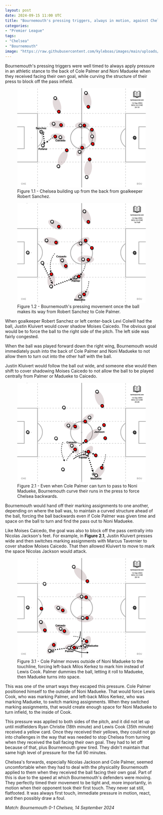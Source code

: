 ```yaml
---
layout: post
date: 2024-09-15 11:00 UTC
title: "Bournemouth's pressing triggers, always in motion, against Chelsea"
categories:
- "Premier League"
tags:
- "Chelsea"
- "Bournemouth"
image: "https://raw.githubusercontent.com/kyleboas/images/main/uploads/2024/09/15/Image-15Sep2024_00:51:05.png"
---
```


Bournemouth's pressing triggers were well timed to always apply pressure in an athletic stance to the back of Cole Palmer and Noni Madueke when they received facing their own goal, while curving the structure of their press to block off the pass infield.

<!---more--->

<figure>
    <img src="https://raw.githubusercontent.com/kyleboas/images/main/uploads/2024/09/15/Image-15Sep2024_01:50:29.png">
    <figcaption>Figure 1.1 - Chelsea building up from the back from goalkeeper Robert Sanchez.</figcaption>
</figure>

<figure>
    <img src="https://raw.githubusercontent.com/kyleboas/images/main/uploads/2024/09/15/Image-15Sep2024_01:51:05.png">
    <figcaption>Figure 1.2 - Bournemouth's pressing movement once the ball makes its way from Robert Sanchez to Cole Palmer.</figcaption>
</figure>

When goalkeeper Robert Sanchez or left center-back Levi Colwill had the ball, Justin Kluivert would cover shadow Moises Caicedo. The obvious goal would be to force the ball to the right side of the pitch. The left side was fairly congested. 

When the ball was played forward down the right wing, Bournemouth would immediately push into the back of Cole Palmer and Noni Madueke to not allow them to turn out into the other half with the ball. 

Justin Kluivert would follow the ball out wide, and someone else would then shift to cover shadowing Moises Caicedo to not allow the ball to be played centrally from Palmer or Madueke to Caicedo. 


<figure>
    <img src="https://raw.githubusercontent.com/kyleboas/images/main/uploads/2024/09/15/Image-15Sep2024_01:51:08.png">
    <figcaption>Figure 2.1 - Even when Cole Palmer can turn to pass to Noni Madueke, Bournemouth curve their runs in the press to force Chelsea backwards.</figcaption>
</figure>

Bournemouth would hand off their marking assignments to one another, depending on where the ball was, to maintain a curved structure ahead of the ball, forcing the ball backwards even if Cole Palmer was given time and space on the ball to turn and find the pass out to Noni Madueke. 

Like Moises Caicedo, the goal was also to block off the pass centrally into Nicolas Jackson's feet. For example, in **Figure 2.1**, Justin Kluivert presses wide and then switches marking assignments with Marcus Tavernier to cover shadow Moises Caicedo. That then allowed Kluivert to move to mark the space Nicolas Jackson would attack.

<figure>
    <img src="https://raw.githubusercontent.com/kyleboas/images/main/uploads/2024/09/15/Image-15Sep2024_01:51:10.png">
    <figcaption>Figure 3.1 - Cole Palmer moves outside of Noni Madueke to the touchline, forcing left-back Milos Kerkez to mark him instead of Lewis Cook. Palmer dummies the ball, letting it roll to Madueke, then Madueke turns into space.</figcaption>
</figure>

This was one of the smart ways they escaped this pressure. Cole Palmer positioned himself to the outside of Noni Madueke. That would force Lewis Cook, who was marking Palmer, and left-back Milos Kerkez, who was marking Madueke, to switch marking assignments. When they switched marking assignments, that would create enough space for Noni Madueke to turn infield, to the inside of Cook.

This pressure was applied to both sides of the pitch, and it did not let up until midfielders Ryan Christie (18th minute) and Lewis Cook (35th minute) received a yellow card. Once they received their yellows, they could not go into challenges in the way that was needed to stop Chelsea from turning when they received the ball facing their own goal. They had to let off because of that, plus Bournemouth grew tired. They didn't maintain that same high level of pressure for the full 90 minutes.

Chelsea's forwards, especially Nicolas Jackson and Cole Palmer, seemed uncomfortable when they had to deal with the physicality Bournemouth applied to them when they received the ball facing their own goal. Part of this is due to the speed at which Bournemouth's defenders were moving. They perfectly timed their movement to be tight and, more importantly, in motion when their opponent took their first touch. They never sat still, flatfooted. It was always first touch, immediate pressure in motion, react, and then possibly draw a foul.



*Match: Bournemouth 0-1 Chelsea, 14 September 2024*